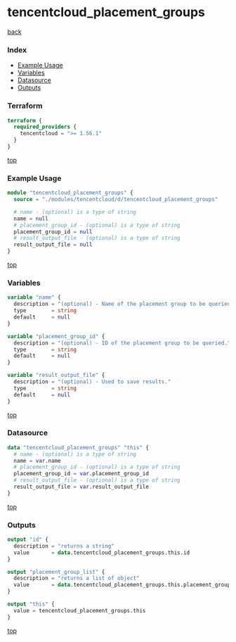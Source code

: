 # tencentcloud_placement_groups

[back](../tencentcloud.md)

### Index

- [Example Usage](#example-usage)
- [Variables](#variables)
- [Datasource](#datasource)
- [Outputs](#outputs)

### Terraform

```terraform
terraform {
  required_providers {
    tencentcloud = ">= 1.56.1"
  }
}
```

[top](#index)

### Example Usage

```terraform
module "tencentcloud_placement_groups" {
  source = "./modules/tencentcloud/d/tencentcloud_placement_groups"

  # name - (optional) is a type of string
  name = null
  # placement_group_id - (optional) is a type of string
  placement_group_id = null
  # result_output_file - (optional) is a type of string
  result_output_file = null
}
```

[top](#index)

### Variables

```terraform
variable "name" {
  description = "(optional) - Name of the placement group to be queried."
  type        = string
  default     = null
}

variable "placement_group_id" {
  description = "(optional) - ID of the placement group to be queried."
  type        = string
  default     = null
}

variable "result_output_file" {
  description = "(optional) - Used to save results."
  type        = string
  default     = null
}
```

[top](#index)

### Datasource

```terraform
data "tencentcloud_placement_groups" "this" {
  # name - (optional) is a type of string
  name = var.name
  # placement_group_id - (optional) is a type of string
  placement_group_id = var.placement_group_id
  # result_output_file - (optional) is a type of string
  result_output_file = var.result_output_file
}
```

[top](#index)

### Outputs

```terraform
output "id" {
  description = "returns a string"
  value       = data.tencentcloud_placement_groups.this.id
}

output "placement_group_list" {
  description = "returns a list of object"
  value       = data.tencentcloud_placement_groups.this.placement_group_list
}

output "this" {
  value = tencentcloud_placement_groups.this
}
```

[top](#index)